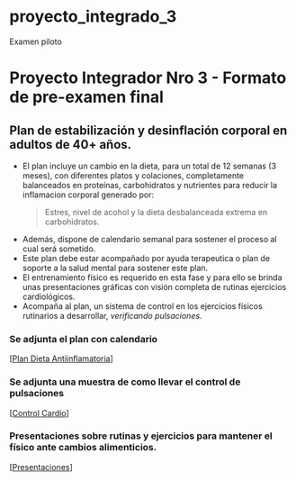 # proyecto_integrado_3
Examen piloto
# Proyecto Integrador Nro 3 - Formato de pre-examen final

## Plan de estabilización y desinflación corporal en adultos de 40+ años.

* El plan incluye un cambio en la dieta, para un total de 12 semanas (3 meses), con diferentes platos y colaciones, completamente balanceados en proteínas, carbohidratos y nutrientes para reducir la inflamacion corporal generado por:
  > Estres, nivel de acohol y la dieta desbalanceada extrema en carbohidratos.
* Además, dispone de calendario semanal para sostener el proceso al cual será sometido.
* Este plan debe estar acompañado por ayuda terapeutica o plan de soporte a la salud mental para sostener este plan.
* El entrenamiento físico es requerido en esta fase y para ello se brinda unas presentaciones gráficas con visión completa de rutinas ejercicios cardiológicos.
* Acompaña al plan, un sistema de control en los ejercicios físicos rutinarios a desarrollar, _verificando pulsaciones_.

### Se adjunta el plan  con calendario
[[Plan Dieta Antiinflamatoria](https://docs.google.com/spreadsheets/d/1m5amMOTe_ya9a_02d1XPOwzAlv3eFgGpGZRQ0hMcsmU/edit?usp=drive_link)]

### Se adjunta una muestra de como llevar el control de pulsaciones
[[Control Cardio](https://docs.google.com/spreadsheets/d/1m5amMOTe_ya9a_02d1XPOwzAlv3eFgGpGZRQ0hMcsmU/edit?usp=drive_link)]

### Presentaciones sobre rutinas y ejercicios para mantener el físico ante cambios alimenticios.
[[Presentaciones](https://gamma.app/docs/Rutinas-Cardio-para-Adultos-40-v88zn5s3e1b29pl)]
